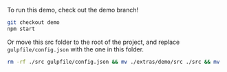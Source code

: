 To run this demo, check out the demo branch!

```bash
git checkout demo
npm start
```

Or move this src folder to the root of the project, and replace `gulpfile/config.json` with the one in this folder.

```bash
rm -rf ./src gulpfile/config.json && mv ./extras/demo/src ./src && mv ./extras/demo/config.json gulpfile/config.json
```
